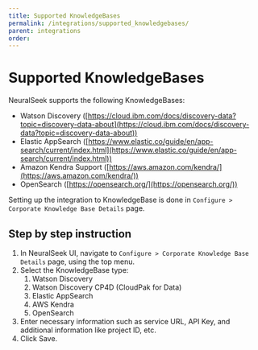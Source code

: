 ```yaml
---
title: Supported KnowledgeBases
permalink: /integrations/supported_knowledgebases/
parent: integrations
order:
---
```


# Supported KnowledgeBases

NeuralSeek supports the following KnowledgeBases:

- Watson Discovery ([https://cloud.ibm.com/docs/discovery-data?topic=discovery-data-about](https://cloud.ibm.com/docs/discovery-data?topic=discovery-data-about))
- Elastic AppSearch ([https://www.elastic.co/guide/en/app-search/current/index.html](https://www.elastic.co/guide/en/app-search/current/index.html))
- Amazon Kendra Support ([https://aws.amazon.com/kendra/](https://aws.amazon.com/kendra/))
- OpenSearch ([https://opensearch.org/](https://opensearch.org/))

Setting up the integration to KnowledgeBase is done in `Configure > Corporate Knowledge Base Details` page.

## Step by step instruction

1. In NeuralSeek UI, navigate to `Configure > Corporate Knowledge Base Details` page, using the top menu.
2. Select the KnowledgeBase type:
    1. Watson Discovery
    2. Watson Discovery CP4D (CloudPak for Data)
    3. Elastic AppSearch
    4. AWS Kendra 
    5. OpenSearch
3. Enter necessary information such as service URL, API Key, and additional information like project ID, etc.
4. Click Save.
